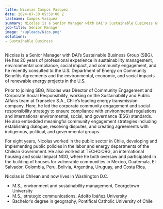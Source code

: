 ```yaml
---
title: Nicolas Campos Vasquez
date: 2024-07-30 09:50:00 Z
lastname: Campos Vasquez
summary: Nicolas is a Senior Manager with DAI’s Sustainable Business Group.
job-title: Senior Manager
image: "/uploads/Nico.png"
solutions:
- Sustainable Business
---
```


Nicolas is a Senior Manager with DAI’s Sustainable Business Group (SBG). He has 20 years of professional experience in sustainability management, environmental compliance, social impact, and community engagement, and he recently consulted to the U.S. Department of Energy on Community Benefits Agreements and the environmental, economic, and social impacts of renewable energy projects in the U.S. 

Prior to joining SBG, Nicolas was Director of Community Engagement and Corporate Social Responsibility, working on the Sustainability and Public Affairs team at Transelec S.A., Chile’s leading energy transmission company. Here, he led the corporate community engagement and social responsibility strategy to ensure compliance with environmental regulations and international environmental, social, and governance (ESG) standards. He also embedded meaningful community engagement strategies including establishing dialogue, resolving disputes, and creating agreements with indigenous, political, and governmental groups.

For eight years, Nicolas worked in the public sector in Chile, developing and implementing public policies in the labor and energy departments of the Chilean Government. He also worked at TECHO.ORG, an international housing and social impact NGO, where he both oversaw and participated in the building of houses for vulnerable communities in Mexico, Guatemala, El Salvador, Colombia, Peru, Bolivia, Argentina, Uruguay, and Costa Rica.

Nicolas is Chilean and now lives in Washington D.C.

* M.S., environment and sustainability management, Georgetown University
* M.S., strategic communications, Adolfo Ibáñez University
* Bachelor’s degree in geography, Pontifical Catholic University of Chile


